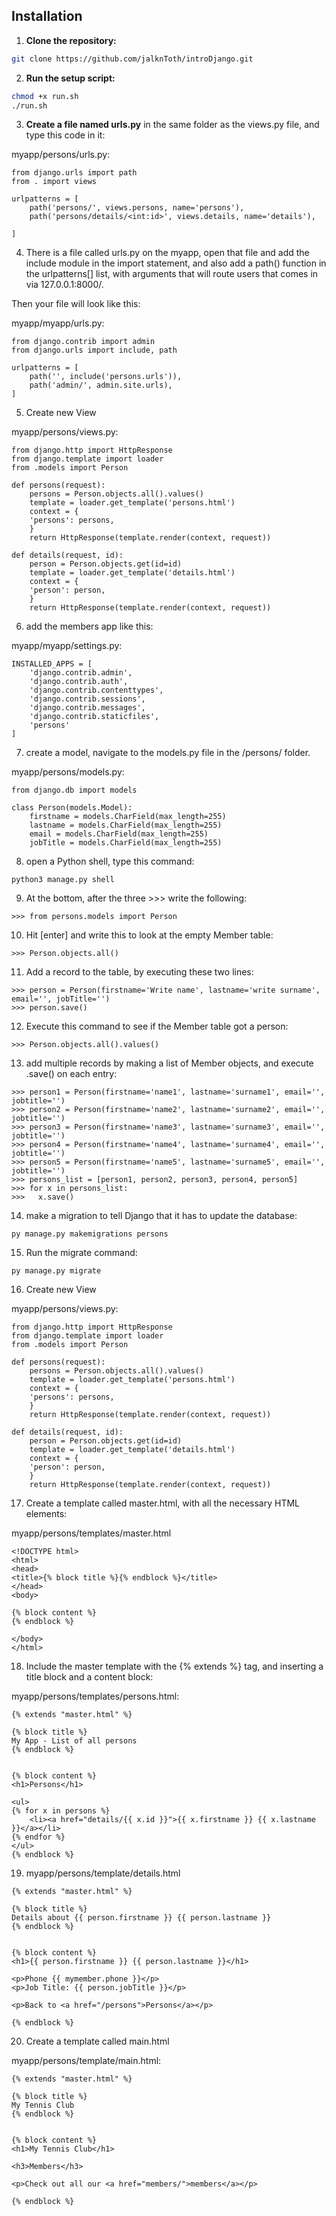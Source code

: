 ## Installation

1. **Clone the repository:**
```bash
git clone https://github.com/jalknToth/introDjango.git
```
2. **Run the setup script:**
```bash
chmod +x run.sh
./run.sh
```
3. **Create a file named urls.py** in the same folder as the views.py file, and type this code in it:

myapp/persons/urls.py:
```
from django.urls import path
from . import views

urlpatterns = [
    path('persons/', views.persons, name='persons'),
    path('persons/details/<int:id>', views.details, name='details'),

]
```
4. There is a file called urls.py on the myapp, open that file and add the include module in the import statement, and also add a path() function in the urlpatterns[] list, with arguments that will route users that comes in via 127.0.0.1:8000/.

Then your file will look like this:

myapp/myapp/urls.py:
```
from django.contrib import admin
from django.urls import include, path

urlpatterns = [
    path('', include('persons.urls')),
    path('admin/', admin.site.urls),
]
```
5. Create new View

myapp/persons/views.py:
```
from django.http import HttpResponse
from django.template import loader
from .models import Person

def persons(request):
    persons = Person.objects.all().values()
    template = loader.get_template('persons.html')
    context = {
    'persons': persons,
    }
    return HttpResponse(template.render(context, request))

def details(request, id):
    person = Person.objects.get(id=id)
    template = loader.get_template('details.html')
    context = {
    'person': person,
    }
    return HttpResponse(template.render(context, request))
```
6. add the members app like this:

myapp/myapp/settings.py:
```
INSTALLED_APPS = [
    'django.contrib.admin',
    'django.contrib.auth',
    'django.contrib.contenttypes',
    'django.contrib.sessions',
    'django.contrib.messages',
    'django.contrib.staticfiles',
    'persons'
]
```
7. create a model, navigate to the models.py file in the /persons/ folder.

myapp/persons/models.py:
```
from django.db import models

class Person(models.Model):
    firstname = models.CharField(max_length=255)
    lastname = models.CharField(max_length=255)
    email = models.CharField(max_length=255)
    jobTitle = models.CharField(max_length=255)
```
8. open a Python shell, type this command:
```
python3 manage.py shell
```
9. At the bottom, after the three >>> write the following:
```
>>> from persons.models import Person
```
10. Hit [enter] and write this to look at the empty Member table:
```
>>> Person.objects.all()
```
11. Add a record to the table, by executing these two lines:
```
>>> person = Person(firstname='Write name', lastname='write surname', email='', jobTitle='')
>>> person.save()
```
12. Execute this command to see if the Member table got a person:
```
>>> Person.objects.all().values()
```
13. add multiple records by making a list of Member objects, and execute .save() on each entry:
```
>>> person1 = Person(firstname='name1', lastname='surname1', email='', jobtitle='')
>>> person2 = Person(firstname='name2', lastname='surname2', email='', jobtitle='')
>>> person3 = Person(firstname='name3', lastname='surname3', email='', jobtitle='')
>>> person4 = Person(firstname='name4', lastname='surname4', email='', jobtitle='')
>>> person5 = Person(firstname='name5', lastname='surname5', email='', jobtitle='')
>>> persons_list = [person1, person2, person3, person4, person5]
>>> for x in persons_list:
>>>   x.save()
```

14. make a migration to tell Django that it has to update the database:
```
py manage.py makemigrations persons
```
15. Run the migrate command:
```
py manage.py migrate
```

16. Create new View

myapp/persons/views.py:
```
from django.http import HttpResponse
from django.template import loader
from .models import Person

def persons(request):
    persons = Person.objects.all().values()
    template = loader.get_template('persons.html')
    context = {
    'persons': persons,
    }
    return HttpResponse(template.render(context, request))

def details(request, id):
    person = Person.objects.get(id=id)
    template = loader.get_template('details.html')
    context = {
    'person': person,
    }
    return HttpResponse(template.render(context, request))
```

17. Create a template called master.html, with all the necessary HTML elements:

myapp/persons/templates/master.html
```
<!DOCTYPE html>
<html>
<head>
<title>{% block title %}{% endblock %}</title>
</head>
<body>

{% block content %}
{% endblock %}

</body>
</html>
```
18. Include the master template with the {% extends %} tag, and inserting a title block and a content block:

myapp/persons/templates/persons.html:
```
{% extends "master.html" %}

{% block title %}
My App - List of all persons
{% endblock %}


{% block content %}
<h1>Persons</h1>

<ul>
{% for x in persons %}
    <li><a href="details/{{ x.id }}">{{ x.firstname }} {{ x.lastname }}</a></li>
{% endfor %}
</ul>
{% endblock %}
```
19. myapp/persons/template/details.html
```
{% extends "master.html" %}

{% block title %}
Details about {{ person.firstname }} {{ person.lastname }}
{% endblock %}


{% block content %}
<h1>{{ person.firstname }} {{ person.lastname }}</h1>

<p>Phone {{ mymember.phone }}</p>
<p>Job Title: {{ person.jobTitle }}</p>

<p>Back to <a href="/persons">Persons</a></p>

{% endblock %}
```
20. Create a template called main.html

myapp/persons/template/main.html:
```
{% extends "master.html" %}

{% block title %}
My Tennis Club
{% endblock %}


{% block content %}
<h1>My Tennis Club</h1>

<h3>Members</h3>

<p>Check out all our <a href="members/">members</a></p>

{% endblock %}
```

